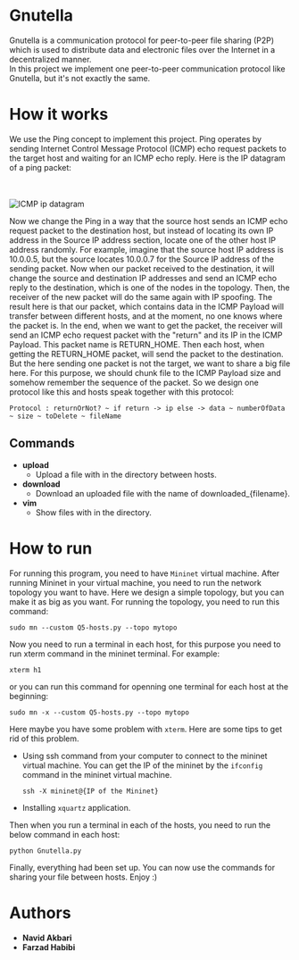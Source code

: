 # Gnutella

Gnutella is a communication protocol for peer-to-peer file sharing (P2P) which is used to distribute data and electronic files over the Internet in a decentralized manner.
<br>
In this project we implement one peer-to-peer communication protocol like Gnutella, but it's not exactly the same.

# How it works
We use the Ping concept to implement this project. Ping operates by sending Internet Control Message Protocol (ICMP) echo request packets to the target host and waiting for an ICMP echo reply. Here is the IP datagram of a ping packet:  
<br><br>

![ICMP ip datagram](https://miro.medium.com/max/1400/1*DJZez6oQhbC-pOYDgVfRTg.png)

Now we change the Ping in a way that the source host sends an ICMP echo request packet to the destination host, but instead of locating its own IP address in the Source IP address section, locate one of the other host IP address randomly. For example, imagine that the source host IP address is 10.0.0.5, but the source locates 10.0.0.7 for the Source IP address of the sending packet. Now when our packet received to the destination, it will change the source and destination IP addresses and send an ICMP echo reply to the destination, which is one of the nodes in the topology. Then, the receiver of the new packet will do the same again with IP spoofing. The result here is that our packet, which contains data in the ICMP Payload will transfer between different hosts, and at the moment, no one knows where the packet is. In the end, when we want to get the packet, the receiver will send an ICMP echo request packet with the "return" and its IP in the ICMP Payload. This packet name is RETURN_HOME. Then each host, when getting the RETURN_HOME packet, will send the packet to the destination. <br> 
But the here sending one packet is not the target, we want to share a big file here. For this purpose, we should chunk file to the ICMP Payload size and somehow remember the sequence of the packet. So we design one protocol like this and hosts speak together with this protocol:

```
Protocol : returnOrNot? ~ if return -> ip else -> data ~ numberOfData ~ size ~ toDelete ~ fileName 
```

## Commands

* **upload** 
    * Upload a file with in the directory between hosts.
* **download** 
    * Download an uploaded file with the name of downloaded_{filename}.
* **vim** 
    * Show files with in the directory.

# How to run
For running this program, you need to have `Mininet` virtual machine. After running Mininet in your virtual machine, you need to run the network topology you want to have. Here we design a simple topology, but you can make it as big as you want. For running the topology, you need to run this command:
```
sudo mn --custom Q5-hosts.py --topo mytopo
```
Now you need to run a terminal in each host, for this purpose you need to run xterm command in the mininet terminal. For example:
```
xterm h1
```
or you can run this command for openning one terminal for each host at the beginning:
```
sudo mn -x --custom Q5-hosts.py --topo mytopo
```
Here maybe you have some problem with `xterm`. Here are some tips to get rid of this problem.
* Using ssh command from your computer to connect to the mininet virtual machine. You can get the IP of the mininet by the `ifconfig` command in the mininet virtual machine.
    ```
    ssh -X mininet@{IP of the Mininet}
    ```
* Installing `xquartz` application.

Then when you run a terminal in each of the hosts, you need to run the below command in each host:
```
python Gnutella.py
```
Finally, everything had been set up. You can now use the commands for sharing your file between hosts. Enjoy :)

# Authors
* **Navid Akbari**
* **Farzad Habibi**
